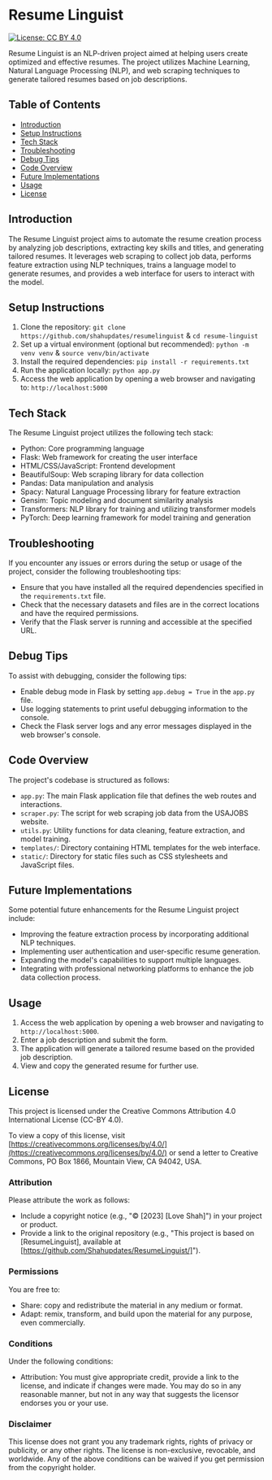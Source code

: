# Resume Linguist

[![License: CC BY 4.0](https://img.shields.io/badge/License-CC%20BY%204.0-lightgrey.svg)](LICENSE.TXT)


Resume Linguist is an NLP-driven project aimed at helping users create optimized and effective resumes. The project utilizes Machine Learning, Natural Language Processing (NLP), and web scraping techniques to generate tailored resumes based on job descriptions.

## Table of Contents
- [Introduction](#introduction)
- [Setup Instructions](#setup-instructions)
- [Tech Stack](#tech-stack)
- [Troubleshooting](#troubleshooting)
- [Debug Tips](#debug-tips)
- [Code Overview](#code-overview)
- [Future Implementations](#future-implementations)
- [Usage](#usage)
- [License](#license)

## Introduction
The Resume Linguist project aims to automate the resume creation process by analyzing job descriptions, extracting key skills and titles, and generating tailored resumes. It leverages web scraping to collect job data, performs feature extraction using NLP techniques, trains a language model to generate resumes, and provides a web interface for users to interact with the model.

## Setup Instructions
1. Clone the repository: `git clone https://github.com/shahupdates/resumelinguist` & `cd resume-linguist`
2. Set up a virtual environment (optional but recommended): `python -m venv venv` &  `source venv/bin/activate`
3. Install the required dependencies: `pip install -r requirements.txt`
4. Run the application locally: `python app.py`
5. Access the web application by opening a web browser and navigating to: `http://localhost:5000`


## Tech Stack
The Resume Linguist project utilizes the following tech stack:

- Python: Core programming language
- Flask: Web framework for creating the user interface
- HTML/CSS/JavaScript: Frontend development
- BeautifulSoup: Web scraping library for data collection
- Pandas: Data manipulation and analysis
- Spacy: Natural Language Processing library for feature extraction
- Gensim: Topic modeling and document similarity analysis
- Transformers: NLP library for training and utilizing transformer models
- PyTorch: Deep learning framework for model training and generation

## Troubleshooting
If you encounter any issues or errors during the setup or usage of the project, consider the following troubleshooting tips:

- Ensure that you have installed all the required dependencies specified in the `requirements.txt` file.
- Check that the necessary datasets and files are in the correct locations and have the required permissions.
- Verify that the Flask server is running and accessible at the specified URL.

## Debug Tips
To assist with debugging, consider the following tips:

- Enable debug mode in Flask by setting `app.debug = True` in the `app.py` file.
- Use logging statements to print useful debugging information to the console.
- Check the Flask server logs and any error messages displayed in the web browser's console.

## Code Overview
The project's codebase is structured as follows:

- `app.py`: The main Flask application file that defines the web routes and interactions.
- `scraper.py`: The script for web scraping job data from the USAJOBS website.
- `utils.py`: Utility functions for data cleaning, feature extraction, and model training.
- `templates/`: Directory containing HTML templates for the web interface.
- `static/`: Directory for static files such as CSS stylesheets and JavaScript files.

## Future Implementations
Some potential future enhancements for the Resume Linguist project include:

- Improving the feature extraction process by incorporating additional NLP techniques.
- Implementing user authentication and user-specific resume generation.
- Expanding the model's capabilities to support multiple languages.
- Integrating with professional networking platforms to enhance the job data collection process.

## Usage
1. Access the web application by opening a web browser and navigating to `http://localhost:5000`.
2. Enter a job description and submit the form.
3. The application will generate a tailored resume based on the provided job description.
4. View and copy the generated resume for further use.

## License

This project is licensed under the Creative Commons Attribution 4.0 International License (CC-BY 4.0).

To view a copy of this license, visit [https://creativecommons.org/licenses/by/4.0/](https://creativecommons.org/licenses/by/4.0/) or send a letter to Creative Commons, PO Box 1866, Mountain View, CA 94042, USA.

### Attribution

Please attribute the work as follows:
- Include a copyright notice (e.g., "© [2023] [Love Shah]") in your project or product.
- Provide a link to the original repository (e.g., "This project is based on [ResumeLinguist], available at [https://github.com/Shahupdates/ResumeLinguist/]").

### Permissions

You are free to:
- Share: copy and redistribute the material in any medium or format.
- Adapt: remix, transform, and build upon the material for any purpose, even commercially.

### Conditions

Under the following conditions:
- Attribution: You must give appropriate credit, provide a link to the license, and indicate if changes were made. You may do so in any reasonable manner, but not in any way that suggests the licensor endorses you or your use.

### Disclaimer

This license does not grant you any trademark rights, rights of privacy or publicity, or any other rights. The license is non-exclusive, revocable, and worldwide. Any of the above conditions can be waived if you get permission from the copyright holder.


